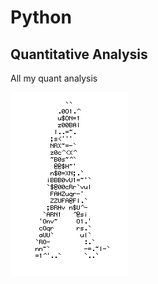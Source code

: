 # Python
## Quantitative Analysis
All my quant analysis

![Homem letra](https://github.com/AtosReis/quantitative-analysis/blob/main/hommelettre1.gif)
